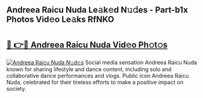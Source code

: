 ## Andreea Raicu Nuda Le𝚊k𝚎d N𝚞𝚍es - Part-b1x Photos Vid𝚎o Le𝚊ks RfNKO

# <h2><a href="http://fbdyhxv.evod.top/?m=Andreea+Raicu+Nuda">🔗 👉🔴 Andreea Raicu Nuda Vid𝚎o Ph𝚘t𝚘s</a></h2>

[![Andreea Raicu Nuda N𝚞d𝚎s](https://i.imgur.com/8V9OHl7.gif)](http://fbdyhxv.evod.top/?m=Andreea+Raicu+Nuda)
Social media sensation Andreea Raicu Nuda known for sharing lifestyle and dance content, including solo and collaborative dance performances and vlogs. Public icon Andreea Raicu Nuda, celebrated for their tireless efforts to make a positive impact on society. 
